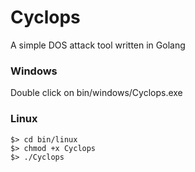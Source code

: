 # Cyclops

A simple DOS attack tool written in Golang

### Windows

Double click on bin/windows/Cyclops.exe

### Linux

```shell
$> cd bin/linux
$> chmod +x Cyclops
$> ./Cyclops
```
